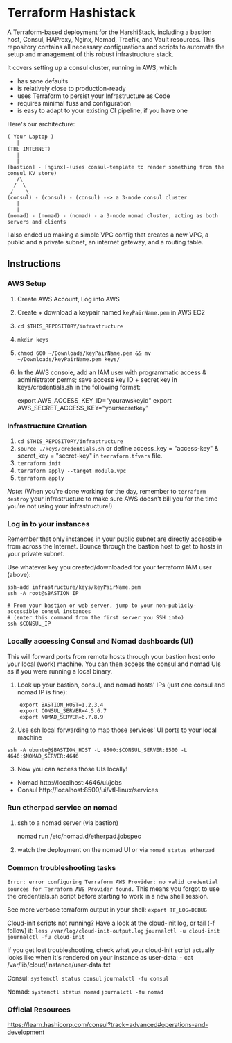 # Terraform Hashistack

A Terraform-based deployment for the HarshiStack, including a bastion host, Consul, HAProxy, Nginx, Nomad, Traefik, and Vault resources. This repository contains all necessary configurations and scripts to automate the setup and management of this robust infrastructure stack.

It covers setting up a consul cluster, running in AWS, which

- has sane defaults
- is relatively close to production-ready
- uses Terraform to persist your Infrastructure as Code
- requires minimal fuss and configuration
- is easy to adapt to your existing CI pipeline, if you have one

Here's our architecture:

```
( Your Laptop )
   |
(THE INTERNET)
   |
   |
[bastion] - [nginx]-(uses consul-template to render something from the consul KV store)
   /\
  /  \
 /    \
(consul) - (consul) - (consul) --> a 3-node consul cluster
   |
   |
(nomad) - (nomad) - (nomad) - a 3-node nomad cluster, acting as both servers and clients
```

I also ended up making a simple VPC config that creates a new VPC, a public and a private subnet, an internet gateway, and a routing table.

## Instructions

### AWS Setup

1. Create AWS Account, Log into AWS
2. Create + download a keypair named `keyPairName.pem` in AWS EC2
3. `cd $THIS_REPOSITORY/infrastructure`
4. `mkdir keys`
5. `chmod 600 ~/Downloads/keyPairName.pem && mv ~/Downloads/keyPairName.pem keys/`
6. In the AWS console, add an IAM user with programmatic access & administrator perms; save access key ID + secret key in keys/credentials.sh in the following format:

   export AWS_ACCESS_KEY_ID="yourawskeyid"
   export AWS_SECRET_ACCESS_KEY="yoursecretkey"

### Infrastructure Creation

1. `cd $THIS_REPOSITORY/infrastructure`
2. `source ./keys/credentials.sh` or define access_key = "access-key" & secret_key = "secret-key" in `terraform.tfvars` file.
3. `terraform init`
4. `terraform apply --target module.vpc`
5. `terraform apply`

_Note_: (When you're done working for the day, remember to `terraform destroy` your infrastructure to make sure AWS doesn't bill you for the time you're not using your infrastructure!)

### Log in to your instances

Remember that only instances in your public subnet are directly accessible from across the Internet. Bounce through the bastion host to get to hosts in your private subnet.

Use whatever key you created/downloaded for your terraform IAM user (above):

```
ssh-add infrastructure/keys/keyPairName.pem
ssh -A root@$BASTION_IP

# From your bastion or web server, jump to your non-publicly-accessible consul instances
# (enter this command from the first server you SSH into)
ssh $CONSUL_IP
```

### Locally accessing Consul and Nomad dashboards (UI)

This will forward ports from remote hosts through your bastion host onto your local (work) machine. You can then access the consul and nomad UIs as if you were running a local binary.

1. Look up your bastion, consul, and nomad hosts' IPs (just one consul and nomad IP is fine):

```
    export BASTION_HOST=1.2.3.4
    export CONSUL_SERVER=4.5.6.7
    export NOMAD_SERVER=6.7.8.9
```

2. Use ssh local forwarding to map those services' UI ports to your local machine

```
ssh -A ubuntu@$BASTION_HOST -L 8500:$CONSUL_SERVER:8500 -L 4646:$NOMAD_SERVER:4646
```

3. Now you can access those UIs locally!

- Nomad http://localhost:4646/ui/jobs
- Consul http://localhost:8500/ui/vtl-linux/services

### Run etherpad service on nomad

1. ssh to a nomad server (via bastion)

   nomad run /etc/nomad.d/etherpad.jobspec

2. watch the deployment on the nomad UI or via `nomad status etherpad`

### Common troubleshooting tasks

`Error: error configuring Terraform AWS Provider: no valid credential sources for Terraform AWS Provider found.`
This means you forgot to use the credentials.sh script before starting to work in a new shell session.

See more verbose terraform output in your shell:
`export TF_LOG=DEBUG`

Cloud-init scripts not running? Have a look at the cloud-init log, or tail (-f follow) it:
`less /var/log/cloud-init-output.log`
`journalctl -u cloud-init`
`journalctl -fu cloud-init`

If you get lost troubleshooting, check what your cloud-init script actually looks like when it's rendered on your instance as user-data: - cat /var/lib/cloud/instance/user-data.txt

Consul:
`systemctl status consul`
`journalctl -fu consul`

Nomad:
`systemctl status nomad`
`journalctl -fu nomad`

### Official Resources

https://learn.hashicorp.com/consul?track=advanced#operations-and-development
